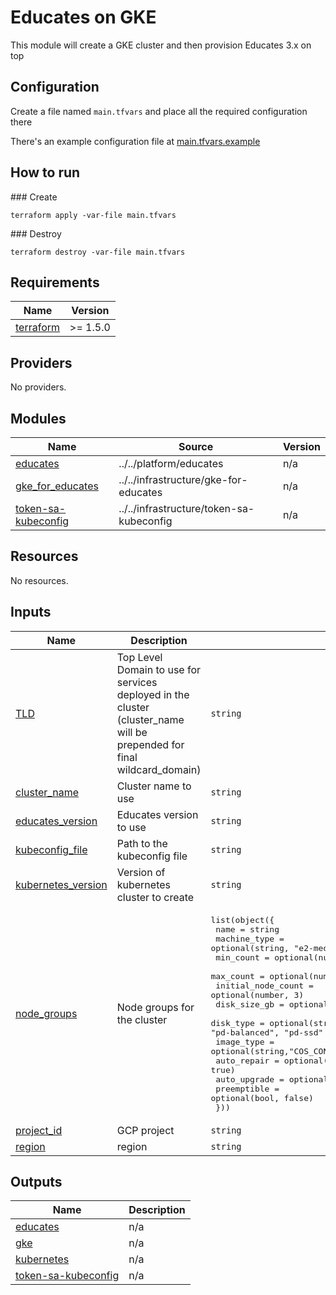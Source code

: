 # Educates on GKE

This module will create a GKE cluster and then provision Educates 3.x on top

## Configuration

Create a file named `main.tfvars` and place all the required configuration there

There's an example configuration file at [main.tfvars.example](main.tfvars.example)

## How to run

### Create

```
terraform apply -var-file main.tfvars
```

### Destroy

```
terraform destroy -var-file main.tfvars
```

## Requirements

| Name | Version |
|------|---------|
| <a name="requirement_terraform"></a> [terraform](#requirement\_terraform) | >= 1.5.0 |

## Providers

No providers.

## Modules

| Name | Source | Version |
|------|--------|---------|
| <a name="module_educates"></a> [educates](#module\_educates) | ../../platform/educates | n/a |
| <a name="module_gke_for_educates"></a> [gke\_for\_educates](#module\_gke\_for\_educates) | ../../infrastructure/gke-for-educates | n/a |
| <a name="module_token-sa-kubeconfig"></a> [token-sa-kubeconfig](#module\_token-sa-kubeconfig) | ../../infrastructure/token-sa-kubeconfig | n/a |

## Resources

No resources.

## Inputs

| Name | Description | Type | Default | Required |
|------|-------------|------|---------|:--------:|
| <a name="input_TLD"></a> [TLD](#input\_TLD) | Top Level Domain to use for services deployed in the cluster (cluster\_name will be prepended for final wildcard\_domain) | `string` | n/a | yes |
| <a name="input_cluster_name"></a> [cluster\_name](#input\_cluster\_name) | Cluster name to use | `string` | n/a | yes |
| <a name="input_educates_version"></a> [educates\_version](#input\_educates\_version) | Educates version to use | `string` | `"3.2.2"` | no |
| <a name="input_kubeconfig_file"></a> [kubeconfig\_file](#input\_kubeconfig\_file) | Path to the kubeconfig file | `string` | `""` | no |
| <a name="input_kubernetes_version"></a> [kubernetes\_version](#input\_kubernetes\_version) | Version of kubernetes cluster to create | `string` | `"1.31"` | no |
| <a name="input_node_groups"></a> [node\_groups](#input\_node\_groups) | Node groups for the cluster | <pre>list(object({<br/>    name               = string<br/>    machine_type       = optional(string, "e2-medium")<br/>    min_count          = optional(number, 1)<br/>    max_count          = optional(number, 6)<br/>    initial_node_count = optional(number, 3)<br/>    disk_size_gb       = optional(number, 100)<br/>    disk_type          = optional(string, "pd-balanced") # "pd-standard", "pd-balanced", "pd-ssd"<br/>    image_type         = optional(string,"COS_CONTAINERD")<br/>    auto_repair        = optional(bool, true)<br/>    auto_upgrade       = optional(bool, true)<br/>    preemptible        = optional(bool, false)<br/>  }))</pre> | <pre>[<br/>  {<br/>    "name": "default-node-pool"<br/>  }<br/>]</pre> | no |
| <a name="input_project_id"></a> [project\_id](#input\_project\_id) | GCP project | `string` | n/a | yes |
| <a name="input_region"></a> [region](#input\_region) | region | `string` | n/a | yes |

## Outputs

| Name | Description |
|------|-------------|
| <a name="output_educates"></a> [educates](#output\_educates) | n/a |
| <a name="output_gke"></a> [gke](#output\_gke) | n/a |
| <a name="output_kubernetes"></a> [kubernetes](#output\_kubernetes) | n/a |
| <a name="output_token-sa-kubeconfig"></a> [token-sa-kubeconfig](#output\_token-sa-kubeconfig) | n/a |
